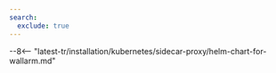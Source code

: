 ```yaml
---
search:
  exclude: true
---
```


[sidecar-upgrade-docs]:               ../../../../updating-migrating/sidecar-proxy.md
[us-cloud-docs]:                      ../../../../about-wallarm/overview.md#cloud
[eu-cloud-docs]:                      ../../../../about-wallarm/overview.md#cloud
[configure-wallarm-mode-docs]:        ../../../../admin-en/configure-wallarm-mode.md
[filtration-mode-priorities-docs]:    ../../../../admin-en/configure-wallarm-mode.md#prioritization-of-methods
[libdetection-docs]:                  ../../../../about-wallarm/protecting-against-attacks.md#libdetection-overview
[passive-detection-docs]:             ../../../../about-wallarm/detecting-vulnerabilities.md#passive-detection
[subscriptions-docs]:                 ../../../../about-wallarm/subscription-plans.md#waap-and-advanced-api-security
[active-threat-verification-docs]:    ../../../../about-wallarm/detecting-vulnerabilities.md#threat-replay-testing
[node-token-types]:                   ../../../../user-guides/nodes/nodes.md#api-and-node-tokens-for-node-creation
[denylist-docs]:                      ../../../../user-guides/ip-lists/overview.md
[denylist-view-events-docs]:          ../../../../user-guides/ip-lists/overview.md#requests-from-denylisted-ips
[api-spec-enforcement-docs]:          ../../../../api-specification-enforcement/overview.md
[sidecar-5.3.0-changelog]:            ../../../../updating-migrating/node-artifact-versions.md#530-2025-01-29_2

--8<-- "latest-tr/installation/kubernetes/sidecar-proxy/helm-chart-for-wallarm.md"